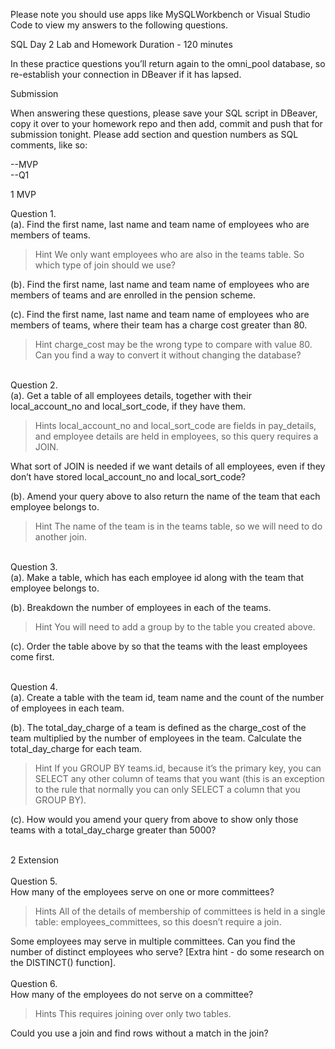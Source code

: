 Please note you should use apps like MySQLWorkbench or Visual Studio Code to view my answers to the following questions.

SQL Day 2 Lab and Homework
Duration - 120 minutes

In these practice questions you’ll return again to the omni_pool database, so re-establish your connection in DBeaver if it has lapsed.


Submission

When answering these questions, please save your SQL script in DBeaver, copy it over to your homework repo and then add, commit and push that for submission tonight. Please add section and question numbers as SQL comments, like so:

--MVP <br>
--Q1
<br>

1 MVP


Question 1. <br>
(a). Find the first name, last name and team name of employees who are members of teams.

<blockquote>Hint
    We only want employees who are also in the teams table. So which type of join should we use?
</blockquote>

(b). Find the first name, last name and team name of employees who are members of teams and are enrolled in the pension scheme.


(c). Find the first name, last name and team name of employees who are members of teams, where their team has a charge cost greater than 80.

<blockquote>Hint
    charge_cost may be the wrong type to compare with value 80. Can you find a way to convert it without changing the database?
</blockquote>
<br>
Question 2.<br>
(a). Get a table of all employees details, together with their local_account_no and local_sort_code, if they have them.

<blockquote>Hints
    local_account_no and local_sort_code are fields in pay_details, and employee details are held in employees, so this query requires a JOIN.
</blockquote>
What sort of JOIN is needed if we want details of all employees, even if they don’t have stored local_account_no and local_sort_code?


(b). Amend your query above to also return the name of the team that each employee belongs to.

<blockquote>Hint
    The name of the team is in the teams table, so we will need to do another join.
</blockquote>
<br>
Question 3.<br>
(a). Make a table, which has each employee id along with the team that employee belongs to.

(b). Breakdown the number of employees in each of the teams.

<blockquote>Hint
    You will need to add a group by to the table you created above.
</blockquote>

(c). Order the table above by so that the teams with the least employees come first.

<br>
Question 4.<br>
(a). Create a table with the team id, team name and the count of the number of employees in each team.



(b). The total_day_charge of a team is defined as the charge_cost of the team multiplied by the number of employees in the team. Calculate the total_day_charge for each team.

<blockquote>Hint
    If you GROUP BY teams.id, because it’s the primary key, you can SELECT any other column of teams that you want (this is an exception to the rule that normally you can only SELECT a column that you GROUP BY).
</blockquote>

(c). How would you amend your query from above to show only those teams with a total_day_charge greater than 5000?

<br>
2 Extension
<br>
<br>
Question 5.<br>
How many of the employees serve on one or more committees?


<blockquote>Hints
    All of the details of membership of committees is held in a single table: employees_committees, so this doesn’t require a join.
</blockquote>
Some employees may serve in multiple committees. Can you find the number of distinct employees who serve? [Extra hint - do some research on the DISTINCT() function].
<br>
<br>
Question 6.<br>
How many of the employees do not serve on a committee?


<blockquote>Hints
    This requires joining over only two tables.
</blockquote>

Could you use a join and find rows without a match in the join?